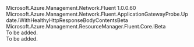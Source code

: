 <Type Name="IWithHealthyHttpResponseBodyContents" FullName="Microsoft.Azure.Management.Network.Fluent.ApplicationGatewayProbe.Update.IWithHealthyHttpResponseBodyContents">
  <TypeSignature Language="C#" Value="public interface IWithHealthyHttpResponseBodyContents : Microsoft.Azure.Management.Network.Fluent.ApplicationGatewayProbe.Update.IWithHealthyHttpResponseBodyContentsBeta, Microsoft.Azure.Management.ResourceManager.Fluent.Core.IBeta" />
  <TypeSignature Language="ILAsm" Value=".class public interface auto ansi abstract IWithHealthyHttpResponseBodyContents implements class Microsoft.Azure.Management.Network.Fluent.ApplicationGatewayProbe.Update.IWithHealthyHttpResponseBodyContentsBeta, class Microsoft.Azure.Management.ResourceManager.Fluent.Core.IBeta" />
  <TypeSignature Language="DocId" Value="T:Microsoft.Azure.Management.Network.Fluent.ApplicationGatewayProbe.Update.IWithHealthyHttpResponseBodyContents" />
  <TypeSignature Language="VB.NET" Value="Public Interface IWithHealthyHttpResponseBodyContents&#xA;Implements IBeta, IWithHealthyHttpResponseBodyContentsBeta" />
  <TypeSignature Language="F#" Value="type IWithHealthyHttpResponseBodyContents = interface&#xA;    interface IWithHealthyHttpResponseBodyContentsBeta&#xA;    interface IBeta" />
  <AssemblyInfo>
    <AssemblyName>Microsoft.Azure.Management.Network.Fluent</AssemblyName>
    <AssemblyVersion>1.0.0.60</AssemblyVersion>
  </AssemblyInfo>
  <Interfaces>
    <Interface>
      <InterfaceName>Microsoft.Azure.Management.Network.Fluent.ApplicationGatewayProbe.Update.IWithHealthyHttpResponseBodyContentsBeta</InterfaceName>
    </Interface>
    <Interface>
      <InterfaceName>Microsoft.Azure.Management.ResourceManager.Fluent.Core.IBeta</InterfaceName>
    </Interface>
  </Interfaces>
  <Docs>
    <summary>To be added.</summary>
    <remarks>To be added.</remarks>
  </Docs>
  <Members />
</Type>